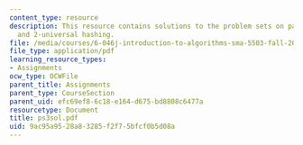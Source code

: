```yaml
---
content_type: resource
description: This resource contains solutions to the problem sets on pattern matching
  and 2-universal hashing.
file: /media/courses/6-046j-introduction-to-algorithms-sma-5503-fall-2005/9ac95a9528a83285f2f75bfcf0b5d08a_ps3sol.pdf
file_type: application/pdf
learning_resource_types:
- Assignments
ocw_type: OCWFile
parent_title: Assignments
parent_type: CourseSection
parent_uid: efc69ef8-6c18-e164-d675-bd8808c6477a
resourcetype: Document
title: ps3sol.pdf
uid: 9ac95a95-28a8-3285-f2f7-5bfcf0b5d08a
---
```

